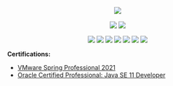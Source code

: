 <p align="center" width="100%">
<img src="https://github-profile-trophy.vercel.app/?username=criske&margin-w=8*no-bg=true"/> 
<br/><br/>
  <img src="https://github-readme-stats.vercel.app/api?username=criske&show_icons=true&locale=en"/>
  <img src="https://github-readme-stats.vercel.app/api/top-langs/?username=criske&layout=compact"/>
</p>

<p align="center" width="100%">
  <img src="https://badgen.net/badge/%23/java"/>
  <img src="https://badgen.net/badge/%23/kotlin/yellow"/>
  <img src="https://badgen.net/badge/%23/javascript/black"/>
  <img src="https://badgen.net/badge/%23/android%2Ddev/green"/>
  <img src="https://badgen.net/badge/%23/mobile%2Ddev/blue"/>
  <img src="https://badgen.net/badge/%23/web%2Ddev/purple"/>
  <img src="https://badgen.net/badge/%23/backend%2Ddev/gray"/>
</p>


**Certifications:**

- [VMware Spring Professional 2021](https://www.credly.com/badges/abcbac56-3a5d-44f7-8e2d-f777fb8b119e/public_url)
- [Oracle Certified Professional: Java SE 11 Developer](https://www.credly.com/badges/9051592b-fecc-45bc-ab5f-6bba375d0f4d/public_url)
  
  

